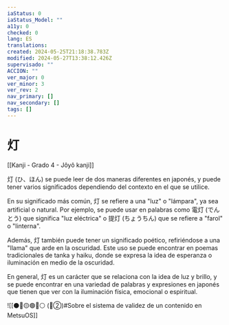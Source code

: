 ```yaml
---
iaStatus: 0
iaStatus_Model: ""
a11y: 0
checked: 0
lang: ES
translations: 
created: 2024-05-25T21:18:38.783Z
modified: 2024-05-27T13:38:12.426Z
supervisado: ""
ACCION: ""
ver_major: 0
ver_minor: 3
ver_rev: 2
nav_primary: []
nav_secondary: []
tags: []
---
```

# 灯

[[Kanji - Grado 4 - Jôyô kanji]]

灯 (ひ、ほん) se puede leer de dos maneras diferentes en japonés, y puede tener varios significados dependiendo del contexto en el que se utilice.

En su significado más común, 灯 se refiere a una "luz" o "lámpara", ya sea artificial o natural. Por ejemplo, se puede usar en palabras como 電灯 (でんとう) que significa "luz eléctrica" o 提灯 (ちょうちん) que se refiere a "farol" o "linterna".

Además, 灯 también puede tener un significado poético, refiriéndose a una "llama" que arde en la oscuridad. Este uso se puede encontrar en poemas tradicionales de tanka y haiku, donde se expresa la idea de esperanza o iluminación en medio de la oscuridad.

En general, 灯 es un carácter que se relaciona con la idea de luz y brillo, y se puede encontrar en una variedad de palabras y expresiones en japonés que tienen que ver con la iluminación física, emocional o espiritual.


![[⚫🔴🟡🟢🔵⚪ (🔴②)#Sobre el sistema de validez de un contenido en MetsuOS]]
